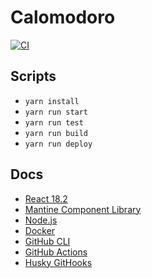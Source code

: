 # Calomodoro
[![CI](https://github.com/congenial-pancake/calomodoro/actions/workflows/ci.yaml/badge.svg?branch=main)](https://github.com/congenial-pancake/calomodoro/actions/workflows/ci.yaml)

## Scripts
* `yarn install`
* `yarn run start`
* `yarn run test`
* `yarn run build`
* `yarn run deploy`

## Docs
* [React 18.2](https://reactjs.org/docs/getting-started.html)
* [Mantine Component Library](https://mantine.dev/pages/getting-started/)
* [Node.js](https://nodejs.org/en/docs/)
* [Docker](https://docs.docker.com/reference/)
* [GitHub CLI](https://cli.github.com)
* [GitHub Actions](https://docs.github.com/en/actions)
* [Husky GitHooks](https://typicode.github.io/husky/#/)